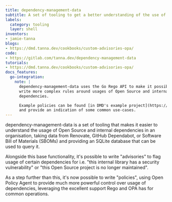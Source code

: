 ```yaml
---
title: dependency-management-data
subtitle: A set of tooling to get a better understanding of the use of dependencies across your organisation.
labels:
  category: tooling
  layer: shell
inventors:
- jamie-tanna
blogs:
- https://dmd.tanna.dev/cookbooks/custom-advisories-opa/
code:
- https://gitlab.com/tanna.dev/dependency-management-data
tutorials:
- https://dmd.tanna.dev/cookbooks/custom-advisories-opa/
docs_features:
  go-integration:
    note: |
      dependency-management-data uses the Go Rego API to make it possible to
      write more complex rules around usages of Open Source and internal
      dependencies.

      Example policies can be found [in DMD's example project](https://gitlab.com/tanna.dev/dependency-management-data-example/-/tree/main/policies?ref_type=heads)
      and provide an indication of some common use-cases.
---
```

dependency-management-data is a set of tooling that makes it easier to
understand the usage of Open Source and internal dependencies in an
organisation, taking data from Renovate, GitHub Dependabot, or Software Bill of
Materials (SBOMs) and providing an SQLite database that can be used to query it.

Alongside this base functionality, it's possible to write "advisories" to flag
usage of certain dependencies for i.e. "this internal library has a security
vulnerability" or "this Open Source project is no longer maintained".

As a step further than this, it's now possible to write "policies", using Open
Policy Agent to provide much more powerful control over usage of dependencies,
leveraging the excellent support Rego and OPA has for common operations.